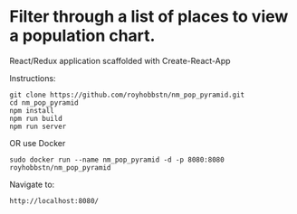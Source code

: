 # Filter through a list of places to view a population chart.

React/Redux application scaffolded with Create-React-App

Instructions:

```
git clone https://github.com/royhobbstn/nm_pop_pyramid.git
cd nm_pop_pyramid
npm install
npm run build
npm run server
```

OR use Docker

```
sudo docker run --name nm_pop_pyramid -d -p 8080:8080 royhobbstn/nm_pop_pyramid
```

Navigate to:
```
http://localhost:8080/
```